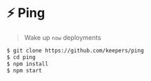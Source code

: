 # ⚡️ Ping

> Wake up `now` deployments

```bash
$ git clone https://github.com/keepers/ping
$ cd ping
$ npm install
$ npm start
```
